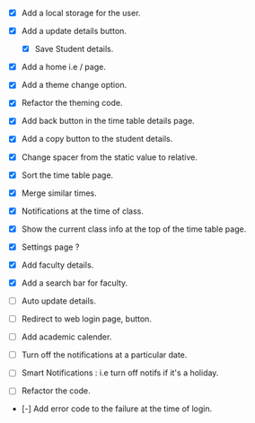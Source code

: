 - [x] Add a local storage for the user.
- [x] Add a update details button.
  - [x] Save Student details.
- [x] Add a home i.e / page.
- [x] Add a theme change option.
- [x] Refactor the theming code.
- [x] Add back button in the time table details page.
- [x] Add a copy button to the student details.
- [x] Change spacer from the static value to relative.

- [x] Sort the time table page.
- [x] Merge similar times.
- [x] Notifications at the time of class.
- [x] Show the current class info at the top of the time table page.
- [x] Settings page ?

- [x] Add faculty details.
- [x] Add a search bar for faculty.
- [ ] Auto update details.
- [ ] Redirect to web login page, button.
- [ ] Add academic calender.

- [ ] Turn off the notifications at a particular date.
- [ ] Smart Notifications : i.e turn off notifs if it's a holiday.
- [ ] Refactor the code.
- [-] Add error code to the failure at the time of login.
